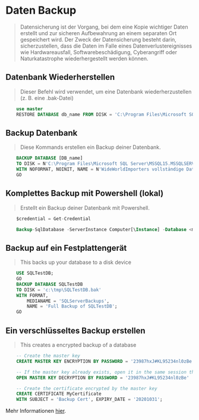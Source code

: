 # Daten Backup
> Datensicherung ist der Vorgang, bei dem eine Kopie wichtiger Daten erstellt und zur sicheren Aufbewahrung an einem separaten Ort gespeichert wird. Der Zweck der Datensicherung besteht darin, sicherzustellen, dass die Daten im Falle eines Datenverlustereignisses wie Hardwareausfall, Softwarebeschädigung, Cyberangriff oder Naturkatastrophe wiederhergestellt werden können.

## Datenbank Wiederherstellen
> Dieser Befehl wird verwendet, um eine Datenbank wiederherzustellen (z. B. eine .bak-Datei)
```sql
    use master
    RESTORE DATABASE db_name FROM DISK = 'C:\Program Files\Microsoft SQL Server\MSSQL15.SQLEXPRESS\MSSQL\Backup\db_name.bak'
```
## Backup Datenbank
> Diese Kommands erstellen ein Backup deiner Datenbank.
```sql
    BACKUP DATABASE [DB_name]
    TO DISK = N'C:\Program Files\Microsoft SQL Server\MSSQL15.MSSQLSERVER\MSSQL\Backup\WideWorldImporters.bak' 
    WITH NOFORMAT, NOINIT, NAME = N'WideWorldImporters vollständige Datenbanksicherung', SKIP, STATS = 10
    GO
``` 

## Komplettes Backup mit Powershell (lokal)
> Erstellt ein Backup deiner Datenbank mit Powershell.
```sql
    $credential = Get-Credential

    Backup-SqlDatabase -ServerInstance Computer[\Instance] -Database <myDatabase> -BackupAction Database -Credential $credential
```
## Backup auf ein Festplattengerät
> This backs up your database to a disk device
```sql
    USE SQLTestDB;
    GO
    BACKUP DATABASE SQLTestDB
    TO DISK = 'c:\tmp\SQLTestDB.bak'
    WITH FORMAT,
        MEDIANAME = 'SQLServerBackups',
        NAME = 'Full Backup of SQLTestDB';
    GO
```
## Ein verschlüsseltes Backup erstellen
> This creates a encrypted backup of a database
```sql
    -- Create the master key
    CREATE MASTER KEY ENCRYPTION BY PASSWORD = '23987hxJ#KL95234nl0zBe';  

    -- If the master key already exists, open it in the same session that you create the certificate (see next step)
    OPEN MASTER KEY DECRYPTION BY PASSWORD = '23987hxJ#KL95234nl0zBe'

    -- Create the certificate encrypted by the master key
    CREATE CERTIFICATE MyCertificate
    WITH SUBJECT = 'Backup Cert', EXPIRY_DATE = '20201031';  
```

Mehr Informationen [hier](https://learn.microsoft.com/en-us/sql/relational-databases/backup-restore/back-up-and-restore-of-sql-server-databases?view=sql-server-ver16).